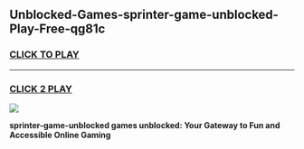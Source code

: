
## Unblocked-Games-sprinter-game-unblocked-Play-Free-qg81c
<h3>
<a href="https://premium76.site?title=sprinter-game-unblocked&ref=20A">CLICK TO PLAY</a></h3>
<hr>

<h3>
<a href="https://premium76.site?title=sprinter-game-unblocked&ref=20A">CLICK 2 PLAY</a>
  
</h3>

<a href="https://premium76.site?title=sprinter-game-unblocked&ref=20A"><img src="https://clearcache.store/games.png"></a>


**sprinter-game-unblocked games unblocked: Your Gateway to Fun and Accessible Online Gaming**
